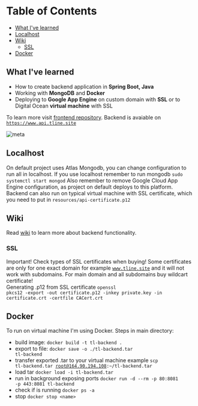 # Table of Contents
* [What I've learned](#what-Ive-learned)
* [Localhost](#localhost)
* [Wiki](#wiki)
  * [SSL](#ssl)
* [Docker](#docker)

## What I've learned
* How to create backend application in **Spring Boot, Java**
* Working with **MongoDB** and **Docker**
* Deploying to **Google App Engine** on custom domain with **SSL** or to Digital Ocean **virtual machine** with SSL<br>

To learn more visit [frontend repository](https://github.com/adkuba/TL-frontend). Backend is avaiable on <code>https://www.api.tline.site</code>

![meta](https://storage.googleapis.com/tline-files/meta.png)

## Localhost
On default project uses Atlas Mongodb, you can change configuration to run all in localhost. If you use localhost remember to run mongodb <code>sudo systemctl start mongod</code> Also remember to remove Google Cloud App Engine configuration, as project on default deploys to this platform. Backend can also run on typical virtual machine with SSL certificate, which you need to put in <code>resources/api-certificate.p12</code>

## Wiki
Read [wiki](https://github.com/adkuba/TL-backend/wiki) to learn more about backend functionality.

### SSL
Important! Check types of SSL certificates when buying! Some certificates are only for one exact domain for example <code>www.tline.site</code> and it will not work with subdomains. For main domain and all subdomains buy wildcart certificate! <br>
Generating .p12 from SSL certificate <code>openssl pkcs12 -export -out certificate.p12 -inkey private.key -in certificate.crt -certfile CACert.crt</code>

## Docker
To run on virtual machine I'm using Docker. Steps in main directory:
- build image: <code>docker build -t tl-backend .</code>
- export to file: <code>docker save -o ./tl-backend.tar tl-backend</code>
- transfer exported .tar to your virtual machine example <code>scp tl-backend.tar root@164.90.194.108:~/tl-backend.tar</code>
- load tar <code>docker load -i tl-backend.tar</code>
- run in background exposing ports <code>docker run -d --rm -p 80:8081 -p 443:8081 tl-backend</code>
- check if is running <code>docker ps -a</code>
- stop <code>docker stop \<name\></code>
